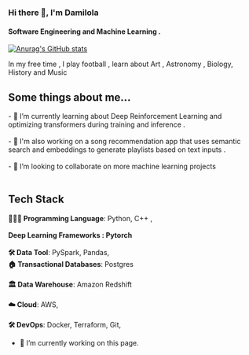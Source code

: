 
### Hi there 👋, I'm Damilola  

#### Software Engineering and Machine Learning . 

[![Anurag's GitHub stats](https://github-readme-stats.vercel.app/api?username=damilojohn)](https://github.com/anuraghazra/github-readme-stats)

In my free time , I play football , learn about Art , Astronomy , Biology, History  and Music 

<h2 >Some things about me...</h2>
- 🌱 I’m currently learning about Deep Reinforcement Learning  and optimizing transformers during training and inference . <br><br>
- 🌱 I'm also working on a song recommendation app that uses semantic search and embeddings to generate playlists based on text inputs .<br><br> 
- 👯 I’m looking to collaborate on more machine learning projects <br><br>


<h2>Tech Stack</h2>

<p align="left">
 <b>🧑🏾‍💻 Programming Language</b>: Python, C++ , <br>
 <br> <b>      Deep Learning Frameworks : Pytorch </b> <br> 
<br> <b>🛠 Data Tool</b>: PySpark, Pandas,
<br> <b>🏠 Transactional Databases</b>: Postgres <br>
<br> <b>🏛 Data Warehouse</b>: Amazon  Redshift <br>
<br> <b>☁️ Cloud</b>: AWS, <br>
<br> <b>🛠 DevOps</b>: Docker, Terraform, Git, <br>



- 🔭 I’m currently working on this page. 





